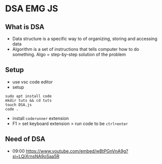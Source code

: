 # DSA EMG JS

## What is DSA
- Data structure is a specific way to of organizing, storing and accessing data
- Algorithm is a set of instructions that tells computer how to do something. Algo = step-by-step solution of the problem

## Setup
- use vsc code editor
- setup
```
sudo apt install code
mkdir tuts && cd tuts
touch DSA.js
code .
```
- install `coderunner` extension
- F1 > set keyboard extension > run code to be `ctrl+enter`

## Need of DSA
- 09:00 https://www.youtube.com/embed/wBtPGnVnA9g?si=LQiXrnsNA9oSaa5R



